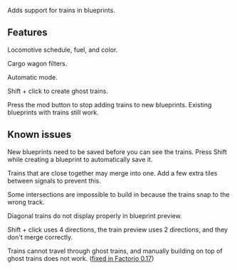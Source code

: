 Adds support for trains in blueprints.

## Features
Locomotive schedule, fuel, and color.

Cargo wagon filters.

Automatic mode.

Shift + click to create ghost trains.

Press the mod button to stop adding trains to new blueprints. Existing blueprints with trains still work.

## Known issues
New blueprints need to be saved before you can see the trains. Press Shift while creating a blueprint to automatically save it.

Trains that are close together may merge into one.  Add a few extra tiles between signals to prevent this.

Some intersections are impossible to build in because the trains snap to the wrong track.

Diagonal trains do not display properly in blueprint preview.

Shift + click uses 4 directions, the train preview uses 2 directions, and they don't merge correctly.

Trains cannot travel through ghost trains, and manually building on top of ghost trains does not work. ([fixed in Factorio 0.17](https://forums.factorio.com/viewtopic.php?f=7&t=61842))
